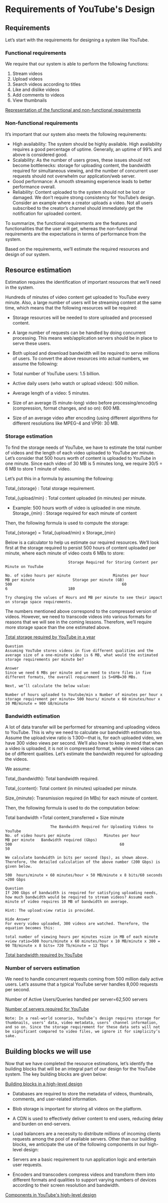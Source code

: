 # Requirements of YouTube's Design
## Requirements
Let’s start with the requirements for designing a system like YouTube.

### Functional requirements
We require that our system is able to perform the following functions:

1. Stream videos
2. Upload videos
3. Search videos according to titles
4. Like and dislike videos
5. Add comments to videos
6. View thumbnails

[Representation of the functional and non-functional requirements](./youtube.jpg)

### Non-functional requirements
It’s important that our system also meets the following requirements:

- High availability: The system should be highly available. High availability requires a good percentage of uptime. Generally, an uptime of 99% and above is considered good.
- Scalability: As the number of users grows, these issues should not become bottlenecks: storage for uploading content, the bandwidth required for simultaneous viewing, and the number of concurrent user requests should not overwhelm our application/web server.
- Good performance: A smooth streaming experience leads to better performance overall.
- Reliability: Content uploaded to the system should not be lost or damaged.
We don’t require strong consistency for YouTube’s design. Consider an example where a creator uploads a video. Not all users subscribed to the creator’s channel should immediately get the notification for uploaded content.

To summarize, the functional requirements are the features and functionalities that the user will get, whereas the non-functional requirements are the expectations in terms of performance from the system.

Based on the requirements, we’ll estimate the required resources and design of our system.

## Resource estimation
Estimation requires the identification of important resources that we’ll need in the system.

Hundreds of minutes of video content get uploaded to YouTube every minute. Also, a large number of users will be streaming content at the same time, which means that the following resources will be required:

- Storage resources will be needed to store uploaded and processed content.
- A large number of requests can be handled by doing concurrent processing. This means web/application servers should be in place to serve these users.
- Both upload and download bandwidth will be required to serve millions of users.
To convert the above resources into actual numbers, we assume the following:

- Total number of YouTube users: 1.5 billion.
- Active daily users (who watch or upload videos): 500 million.
- Average length of a video: 5 minutes.
- Size of an average (5 minute-long) video before processing/encoding (compression, format changes, and so on): 600 MB.
- Size of an average video after encoding (using different algorithms for different resolutions like MPEG-4 and VP9): 30 MB.

### Storage estimation
To find the storage needs of YouTube, we have to estimate the total number of videos and the length of each video uploaded to YouTube per minute. Let’s consider that 500 hours worth of content is uploaded to YouTube in one minute. Since each video of 30 MB is 5 minutes long, we require 30/5 = 6 MB to store 1 minute of video.

Let’s put this in a formula by assuming the following:

Total_{storage} : Total storage requirement.

Total_{upload/min} : Total content uploaded (in minutes) per minute.

- Example: 500 hours worth of video is uploaded in one minute.
Storage_{min} : Storage required for each minute of content

Then, the following formula is used to compute the storage:

Total_{storage} = Total_{upload/min} x Storage_{min} 

Below is a calculator to help us estimate our required resources. We’ll look first at the storage required to persist 500 hours of content uploaded per minute, where each minute of video costs 6 MBs to store:

```
                            Storage Required for Storing Content per Minute on YouTube
                            
No. of video hours per minute                 	Minutes per hour	              MB per minute                	Storage per minute (GB)    
500                                                 60                               6                           180

```

```
Try changing the values of Hours and MB per minute to see their impact on storage space requirements.
```

The numbers mentioned above correspond to the compressed version of videos. However, we need to transcode videos into various formats for reasons that we will see in the coming lessons. Therefore, we’ll require more storage space than the one estimated above.

[Total storage required by YouTube in a year](./storage.jpg)

```
Question
Assuming YouTube stores videos in five different qualities and the average size of a one-minute video is 6 MB, what would the estimated storage requirements per minute be?

Answer
Since we need 6 MBs per minute and we need to store files in five different formats, the overall requirement is 5×6MB=30 MBs.

Next, we’ll calculate the below value: 

Number of hours uploaded to Youtube/min x Number of minutes per hour x storage requirement per minute= 500 hours/ minute x 60 minutes/hour x 30 MB/minute = 900 GB/minute
```

### Bandwidth estimation
A lot of data transfer will be performed for streaming and uploading videos to YouTube. This is why we need to calculate our bandwidth estimation too. Assume the upload:view ratio is 1:300—that is, for each uploaded video, we have 300 video views per second. We’ll also have to keep in mind that when a video is uploaded, it is not in compressed format, while viewed videos can be of different qualities. Let’s estimate the bandwidth required for uploading the videos.

We assume:

Total_{bandwidth}: Total bandwidth required.

Total_{content}: Total content (in minutes) uploaded per minute.

Size_{minute}: Transmission required (in MBs) for each minute of content.

Then, the following formula is used to do the computation below:

Total bandwidth =Total content_transferred × Size minute

```
                    The Bandwidth Required for Uploading Videos to YouTube
No. of video hours per minute             	Minutes per hour                	MB per minute	Bandwidth required (Gbps)
500	                                               60	                           50	
```

```
We calculate bandwidth in bits per second (bps), as shown above. Therefore, the detailed calculation of the above number (200 Gbps) is given below.

500  hours/minute × 60 minutes/hour × 50 MB/minute x 8 bits/60 seconds =200 Gbps
```

```
Question
If 200 Gbps of bandwidth is required for satisfying uploading needs, how much bandwidth would be required to stream videos? Assume each minute of video requires 10 MB of bandwidth on average.

Hint: The upload:view ratio is provided.

Hide Answer
For every video uploaded, 300 videos are watched. Therefore, the equation becomes this:

total number of viewing hours per minutes ×size in MB of each minute ×view ratio=500 hours/minute x 60 minutes/hour x 10 MB/minute x 300 = 90 TB/minute x 8 bits= 720 Tb/minute = 12 Tbps
```
 
 [Total bandwidth required by YouTube](./bandwidth.jpg)
 
 
### Number of servers estimation
We need to handle concurrent requests coming from 500 million daily active users. Let’s assume that a typical YouTube server handles 8,000 requests per second.

Number of Active Users/Queries handled per server=62,500 servers

[Number of servers required for YouTube](./servers.jpg)

```
Note: In a real-world scenario, YouTube’s design requires storage for thumbnails, users’ data, video metadata, users’ channel information, and so on. Since the storage requirement for these data sets will not be significant compared to video files, we ignore it for simplicity’s sake.
```


## Building blocks we will use
Now that we have completed the resource estimations, let’s identify the building blocks that will be an integral part of our design for the YouTube system. The key building blocks are given below:

[Building blocks in a high-level design](./bb.jpg)


- Databases are required to store the metadata of videos, thumbnails, comments, and user-related information.
- Blob storage is important for storing all videos on the platform.
- A CDN is used to effectively deliver content to end users, reducing delay and burden on end-servers.
- Load balancers are a necessity to distribute millions of incoming clients requests among the pool of available servers.
Other than our building blocks, we anticipate the use of the following components in our high-level design:

- Servers are a basic requirement to run application logic and entertain user requests.

- Encoders and transcoders compress videos and transform them into different formats and qualities to support varying numbers of devices according to their screen resolution and bandwidth.

[Components in YouTube's high-level design](./c.jpg)
